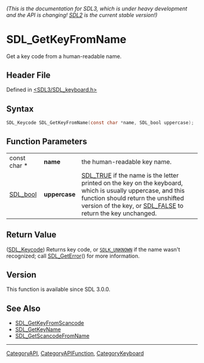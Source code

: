 ###### (This is the documentation for SDL3, which is under heavy development and the API is changing! [SDL2](https://wiki.libsdl.org/SDL2/) is the current stable version!)
# SDL_GetKeyFromName

Get a key code from a human-readable name.

## Header File

Defined in [<SDL3/SDL_keyboard.h>](https://github.com/libsdl-org/SDL/blob/main/include/SDL3/SDL_keyboard.h)

## Syntax

```c
SDL_Keycode SDL_GetKeyFromName(const char *name, SDL_bool uppercase);
```

## Function Parameters

|                      |               |                                                                                                                                                                                                                                         |
| -------------------- | ------------- | --------------------------------------------------------------------------------------------------------------------------------------------------------------------------------------------------------------------------------------- |
| const char *         | **name**      | the human-readable key name.                                                                                                                                                                                                            |
| [SDL_bool](SDL_bool) | **uppercase** | [SDL_TRUE](SDL_TRUE) if the name is the letter printed on the key on the keyboard, which is usually uppercase, and this function should return the unshifted version of the key, or [SDL_FALSE](SDL_FALSE) to return the key unchanged. |

## Return Value

([SDL_Keycode](SDL_Keycode)) Returns key code, or
[`SDLK_UNKNOWN`](SDLK_UNKNOWN) if the name wasn't recognized; call
[SDL_GetError](SDL_GetError)() for more information.

## Version

This function is available since SDL 3.0.0.

## See Also

- [SDL_GetKeyFromScancode](SDL_GetKeyFromScancode)
- [SDL_GetKeyName](SDL_GetKeyName)
- [SDL_GetScancodeFromName](SDL_GetScancodeFromName)

----
[CategoryAPI](CategoryAPI), [CategoryAPIFunction](CategoryAPIFunction), [CategoryKeyboard](CategoryKeyboard)

